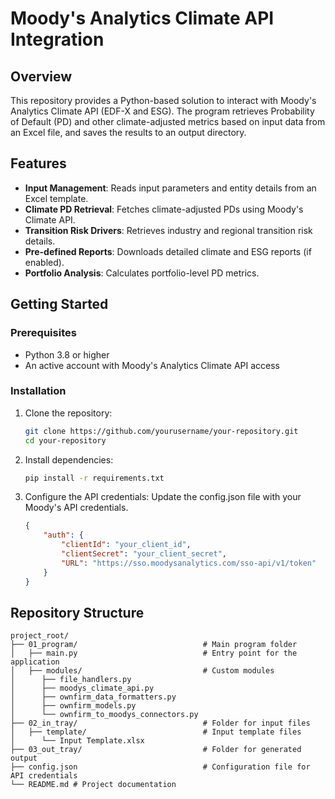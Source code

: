 # Moody's Analytics Climate API Integration

## Overview
This repository provides a Python-based solution to interact with Moody's Analytics Climate API (EDF-X and ESG). The program retrieves Probability of Default (PD) and other climate-adjusted metrics based on input data from an Excel file, and saves the results to an output directory.

## Features
- **Input Management**: Reads input parameters and entity details from an Excel template.
- **Climate PD Retrieval**: Fetches climate-adjusted PDs using Moody's Climate API.
- **Transition Risk Drivers**: Retrieves industry and regional transition risk details.
- **Pre-defined Reports**: Downloads detailed climate and ESG reports (if enabled).
- **Portfolio Analysis**: Calculates portfolio-level PD metrics.

## Getting Started

### Prerequisites
- Python 3.8 or higher
- An active account with Moody's Analytics Climate API access

### Installation
1. Clone the repository:
   ```bash
   git clone https://github.com/yourusername/your-repository.git
   cd your-repository

2. Install dependencies:
   ```bash
   pip install -r requirements.txt

3. Configure the API credentials:
Update the config.json file with your Moody's API credentials.
   ```json
   {
       "auth": {
           "clientId": "your_client_id",
           "clientSecret": "your_client_secret",
           "URL": "https://sso.moodysanalytics.com/sso-api/v1/token"
       }
   }


## Repository Structure
   ```
   project_root/
   ├── 01_program/                            # Main program folder 
   │   ├── main.py                            # Entry point for the application 
   │   ├── modules/                           # Custom modules 
   │      ├── file_handlers.py 
   │      ├── moodys_climate_api.py 
   │      ├── ownfirm_data_formatters.py 
   │      ├── ownfirm_models.py 
   │      └── ownfirm_to_moodys_connectors.py 
   ├── 02_in_tray/                            # Folder for input files 
   │   ├── template/                          # Input template files 
   │      └── Input Template.xlsx 
   ├── 03_out_tray/                           # Folder for generated output 
   ├── config.json                            # Configuration file for API credentials 
   └── README.md # Project documentation



